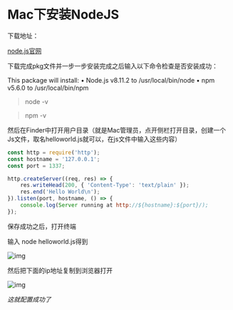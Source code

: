 # Mac下安装NodeJS

下载地址：

[node.js官网](https://nodejs.org/en/download/)

下载完成pkg文件并一步一步安装完成之后输入以下命令检查是否安装成功：

This package will install:
	•	Node.js v8.11.2 to /usr/local/bin/node
	•	npm v5.6.0 to /usr/local/bin/npm

> node -v

> npm -v

然后在Finder中打开用户目录（就是Mac管理员，点开侧栏打开目录，创建一个Js文件，取名helloworld.js就可以，在js文件中输入这些内容）

```javascript
const http = require('http');
const hostname = '127.0.0.1';
const port = 1337;

http.createServer((req, res) => {
	res.writeHead(200, { 'Content-Type': 'text/plain' });
	res.end('Hello World\n');
}).listen(port, hostname, () => {
	console.log(Server running at http://${hostname}:${port}/);
});

```



保存成功之后，打开终端

输入 node helloworld.js得到

![img](https://images2015.cnblogs.com/blog/998610/201611/998610-20161110143209014-2007327076.png)

然后把下面的ip地址复制到浏览器打开

![img](https://images2015.cnblogs.com/blog/998610/201611/998610-20161110143313233-1151696868.png)

 

*这就配置成功了*